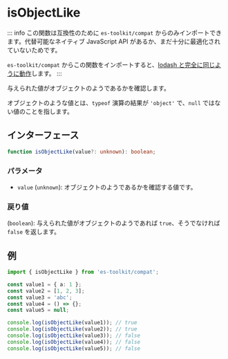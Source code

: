 # isObjectLike

::: info
この関数は互換性のために `es-toolkit/compat` からのみインポートできます。代替可能なネイティブ JavaScript API があるか、まだ十分に最適化されていないためです。

`es-toolkit/compat` からこの関数をインポートすると、[lodash と完全に同じように動作](../../../compatibility.md)します。
:::

与えられた値がオブジェクトのようであるかを確認します。

オブジェクトのような値とは、`typeof` 演算の結果が `'object'` で、`null` ではない値のことを指します。

## インターフェース

```typescript
function isObjectLike(value?: unknown): boolean;
```

### パラメータ

- `value` (`unknown`): オブジェクトのようであるかを確認する値です。

### 戻り値

(`boolean`): 与えられた値がオブジェクトのようであれば `true`、そうでなければ `false` を返します。

## 例

```typescript
import { isObjectLike } from 'es-toolkit/compat';

const value1 = { a: 1 };
const value2 = [1, 2, 3];
const value3 = 'abc';
const value4 = () => {};
const value5 = null;

console.log(isObjectLike(value1)); // true
console.log(isObjectLike(value2)); // true
console.log(isObjectLike(value3)); // false
console.log(isObjectLike(value4)); // false
console.log(isObjectLike(value5)); // false
```
